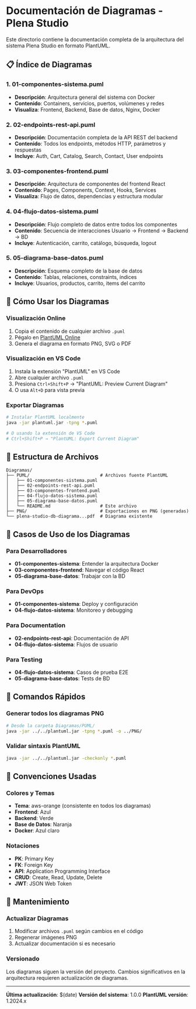 # Documentación de Diagramas - Plena Studio

Este directorio contiene la documentación completa de la arquitectura del sistema Plena Studio en formato PlantUML.

## 📋 Índice de Diagramas

### 1. **01-componentes-sistema.puml**
- **Descripción**: Arquitectura general del sistema con Docker
- **Contenido**: Containers, servicios, puertos, volúmenes y redes
- **Visualiza**: Frontend, Backend, Base de datos, Nginx, Docker

### 2. **02-endpoints-rest-api.puml** 
- **Descripción**: Documentación completa de la API REST del backend
- **Contenido**: Todos los endpoints, métodos HTTP, parámetros y respuestas
- **Incluye**: Auth, Cart, Catalog, Search, Contact, User endpoints

### 3. **03-componentes-frontend.puml**
- **Descripción**: Arquitectura de componentes del frontend React
- **Contenido**: Pages, Components, Context, Hooks, Services
- **Visualiza**: Flujo de datos, dependencias y estructura modular

### 4. **04-flujo-datos-sistema.puml**
- **Descripción**: Flujo completo de datos entre todos los componentes
- **Contenido**: Secuencia de interacciones Usuario → Frontend → Backend → BD
- **Incluye**: Autenticación, carrito, catálogo, búsqueda, logout

### 5. **05-diagrama-base-datos.puml**
- **Descripción**: Esquema completo de la base de datos
- **Contenido**: Tablas, relaciones, constraints, índices
- **Incluye**: Usuarios, productos, carrito, items del carrito

## 🔧 Cómo Usar los Diagramas

### Visualización Online
1. Copia el contenido de cualquier archivo `.puml`
2. Pégalo en [PlantUML Online](http://www.plantuml.com/plantuml/uml/)
3. Genera el diagrama en formato PNG, SVG o PDF

### Visualización en VS Code
1. Instala la extensión "PlantUML" en VS Code
2. Abre cualquier archivo `.puml`
3. Presiona `Ctrl+Shift+P` → "PlantUML: Preview Current Diagram"
4. O usa `Alt+D` para vista previa

### Exportar Diagramas
```bash
# Instalar PlantUML localmente
java -jar plantuml.jar -tpng *.puml

# O usando la extensión de VS Code
# Ctrl+Shift+P → "PlantUML: Export Current Diagram"
```

## 📁 Estructura de Archivos

```
Diagramas/
├── PUML/                           # Archivos fuente PlantUML
│   ├── 01-componentes-sistema.puml
│   ├── 02-endpoints-rest-api.puml
│   ├── 03-componentes-frontend.puml
│   ├── 04-flujo-datos-sistema.puml
│   ├── 05-diagrama-base-datos.puml
│   └── README.md                   # Este archivo
├── PNG/                            # Exportaciones en PNG (generadas)
└── plena-studio-db-diagrama...pdf  # Diagrama existente
```

## 🎯 Casos de Uso de los Diagramas

### Para Desarrolladores
- **01-componentes-sistema**: Entender la arquitectura Docker
- **03-componentes-frontend**: Navegar el código React
- **05-diagrama-base-datos**: Trabajar con la BD

### Para DevOps
- **01-componentes-sistema**: Deploy y configuración
- **04-flujo-datos-sistema**: Monitoreo y debugging

### Para Documentation
- **02-endpoints-rest-api**: Documentación de API
- **04-flujo-datos-sistema**: Flujos de usuario

### Para Testing
- **04-flujo-datos-sistema**: Casos de prueba E2E
- **05-diagrama-base-datos**: Tests de BD

## 🚀 Comandos Rápidos

### Generar todos los diagramas PNG
```bash
# Desde la carpeta Diagramas/PUML/
java -jar ../../plantuml.jar -tpng *.puml -o ../PNG/
```

### Validar sintaxis PlantUML
```bash
java -jar ../../plantuml.jar -checkonly *.puml
```

## 📝 Convenciones Usadas

### Colores y Temas
- **Tema**: aws-orange (consistente en todos los diagramas)
- **Frontend**: Azul
- **Backend**: Verde
- **Base de Datos**: Naranja
- **Docker**: Azul claro

### Notaciones
- **PK**: Primary Key
- **FK**: Foreign Key
- **API**: Application Programming Interface
- **CRUD**: Create, Read, Update, Delete
- **JWT**: JSON Web Token

## 🔄 Mantenimiento

### Actualizar Diagramas
1. Modificar archivos `.puml` según cambios en el código
2. Regenerar imágenes PNG
3. Actualizar documentación si es necesario

### Versionado
Los diagramas siguen la versión del proyecto. Cambios significativos en la arquitectura requieren actualización de diagramas.

---

**Última actualización**: $(date)
**Versión del sistema**: 1.0.0
**PlantUML versión**: 1.2024.x
